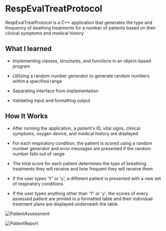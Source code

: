 # RespEvalTreatProtocol

RespEvalTreatProtocol is a C++ application that generates the type and frequency of beathing treatments for a number of patients based on 
their clinical symptoms and medical history



## What I learned

- Implementing classes, structures, and functions in an object-based program

- Utilizing a random number generator to generate random numbers within a specified range

- Separating interface from implementation

- Validating input and formatting output



## How It Works

- After running the application, a patient's ID, vital signs, clinical symptoms, oxygen device, and medical history are displayed

- For each respiratory condition, the patient is scored using a random number generator and error messages are presented if the random number 
falls out of range

- The total score for each patient determines the type of breathing treatments they will receive and how frequent they will receive them

- If the user types 'Y' or 'y', a different patient is presented with a new set of respiratory conditions

- If the user types anything other than 'Y' or 'y', the scores of every assessed patient are printed in a formatted table and their 
individual treatment plans are displayed underneath the table


![PatientAssessment](https://user-images.githubusercontent.com/104407388/198703432-5ade1dae-dfc5-4302-b400-7f7863ef828b.jpg)

![PatientReport](https://user-images.githubusercontent.com/104407388/198703444-873acf47-0fc4-4117-a9ce-e7e84ff1adc1.jpg)
